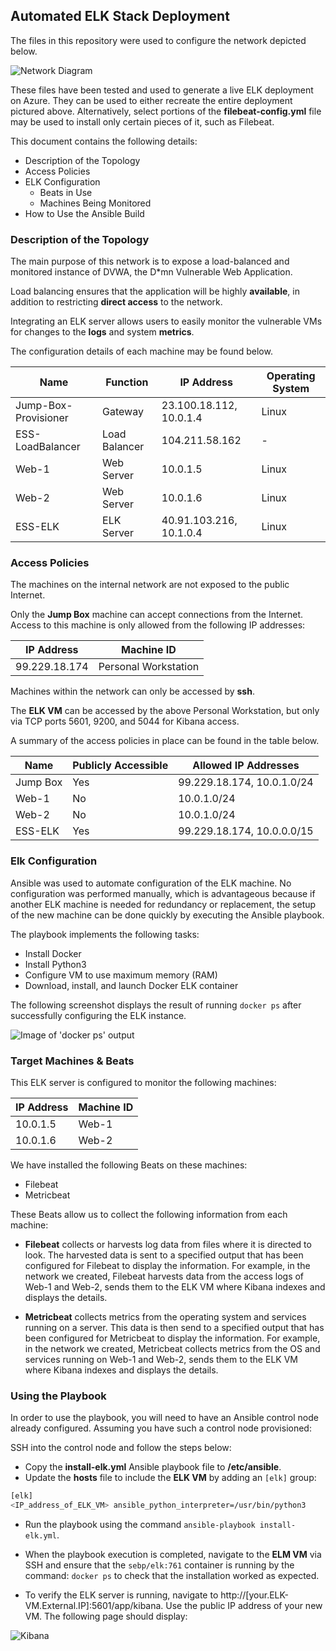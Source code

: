 ## Automated ELK Stack Deployment

The files in this repository were used to configure the network depicted below.

![Network Diagram](Images/NetworkDiagram.png)

These files have been tested and used to generate a live ELK deployment on Azure. They can be used to either recreate the entire deployment pictured above. Alternatively, select portions of the __filebeat-config.yml__ file may be used to install only certain pieces of it, such as Filebeat.

This document contains the following details:
- Description of the Topology
- Access Policies
- ELK Configuration
  - Beats in Use
  - Machines Being Monitored
- How to Use the Ansible Build


### Description of the Topology

The main purpose of this network is to expose a load-balanced and monitored instance of DVWA, the D*mn Vulnerable Web Application.

Load balancing ensures that the application will be highly __available__, in addition to restricting __direct access__ to the network.

Integrating an ELK server allows users to easily monitor the vulnerable VMs for changes to the __logs__ and system __metrics__.

The configuration details of each machine may be found below.

| Name     | Function | IP Address | Operating System |
|----------|----------|------------|------------------|
| Jump-Box-Provisioner | Gateway | 23.100.18.112, 10.0.1.4 | Linux |
| ESS-LoadBalancer | Load Balancer | 104.211.58.162 | - |
| Web-1 | Web Server | 10.0.1.5 | Linux |
| Web-2 | Web Server | 10.0.1.6 | Linux |
| ESS-ELK | ELK Server | 40.91.103.216, 10.1.0.4 | Linux |

### Access Policies

The machines on the internal network are not exposed to the public Internet. 

Only the __Jump Box__ machine can accept connections from the Internet. Access to this machine is only allowed from the following IP addresses:

| IP Address | Machine ID |
|-------------|--------------|
| 99.229.18.174 | Personal Workstation |


Machines within the network can only be accessed by __ssh__.

The __ELK VM__ can be accessed by the above Personal Workstation, but only via TCP ports 5601, 9200, and 5044 for Kibana access.

A summary of the access policies in place can be found in the table below.

| Name     | Publicly Accessible | Allowed IP Addresses |
|----------|---------------------|----------------------|
| Jump Box | Yes | 99.229.18.174, 10.0.1.0/24 |
| Web-1 | No | 10.0.1.0/24 |
| Web-2 | No | 10.0.1.0/24 |
| ESS-ELK | Yes | 99.229.18.174, 10.0.0.0/15 |

### Elk Configuration

Ansible was used to automate configuration of the ELK machine. No configuration was performed manually, which is advantageous because if another ELK machine is needed for redundancy or replacement, the setup of the new machine can be done quickly by executing the Ansible playbook.

The playbook implements the following tasks:

- Install Docker
- Install Python3
- Configure VM to use maximum memory (RAM)
- Download, install, and launch Docker ELK container

The following screenshot displays the result of running `docker ps` after successfully configuring the ELK instance.

![Image of 'docker ps' output](Images/docker_ps_output.png)

### Target Machines & Beats
This ELK server is configured to monitor the following machines:

| IP Address | Machine ID |
|-------------|--------------|
| 10.0.1.5 | Web-1 |
| 10.0.1.6 | Web-2 |

We have installed the following Beats on these machines:

- Filebeat
- Metricbeat

These Beats allow us to collect the following information from each machine:

- __Filebeat__ collects or harvests log data from files where it is directed to look. The harvested data is sent to a specified output that has been configured for Filebeat to display the information. For example, in the network we created, Filebeat harvests data from the access logs of Web-1 and Web-2, sends them to the ELK VM where Kibana indexes and displays the details.

- __Metricbeat__ collects metrics from the operating system and services running on a server. This data is then send to a specified output that has been configured for Metricbeat to display the information. For example, in the network we created, Metricbeat collects metrics from the OS and services running on Web-1 and Web-2, sends them to the ELK VM where Kibana indexes and displays the details.

### Using the Playbook
In order to use the playbook, you will need to have an Ansible control node already configured. Assuming you have such a control node provisioned: 

SSH into the control node and follow the steps below:
- Copy the __install-elk.yml__ Ansible playbook file to __/etc/ansible__.
- Update the __hosts__ file to include the __ELK VM__ by adding an `[elk]` group:
```bash
[elk]
<IP_address_of_ELK_VM> ansible_python_interpreter=/usr/bin/python3
```
- Run the playbook using the command `ansible-playbook install-elk.yml`.

- When the playbook execution is completed, navigate to the __ELM VM__ via SSH and ensure that the `sebp/elk:761` container is running by the command: `docker ps` to check that the installation worked as expected.

- To verify the ELK server is running, navigate to http://[your.ELK-VM.External.IP]:5601/app/kibana. Use the public IP address of your new VM. The following page should display:

![Kibana](Images/Kibana_home.png)

